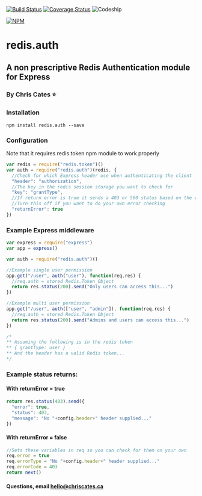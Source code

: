 [![Build Status](https://travis-ci.org/ChrisCates/redis.auth.svg?branch=master)](https://travis-ci.org/ChrisCates/redis.auth)
[![Coverage Status](https://coveralls.io/repos/github/ChrisCates/redis.auth/badge.svg?branch=master)](https://coveralls.io/github/ChrisCates/redis.auth?branch=master)
![Codeship](https://codeship.com/projects/e9ba3640-ecd4-0133-dc4a-56fc93ede3cf/status?branch=master)

[![NPM](https://nodei.co/npm/redis.auth.png)](https://nodei.co/npm/redis.auth/)

# redis.auth
## A non prescriptive Redis Authentication module for Express
### By Chris Cates :star:

### Installation

```
npm install redis.auth --save
```

### Configuration

Note that it requires redis.token npm module to work properly

``` javascript
var redis = require("redis.token")()
var auth = require("redis.auth")(redis, {
  //Check for which Express header use when authenticating the client
  "header": "authorization",
  //The key in the redis session storage you want to check for
  "key": "grantType",
  //If return error is true it sends a 403 or 500 status based on the error
  //Turn this off if you want to do your own error checking
  "returnError": true
})
```

### Example Express middleware
``` javascript
var express = require("express")
var app = express()

var auth = require("redis.auth")()

//Example single user permission
app.get("/user", auth("user"), function(req,res) {
  //req.auth = stored Redis.Token Object
  return res.status(200).send("Only users can access this...")
})

//Example multi user permission
app.get("/user", auth(["user", "admin"]), function(req,res) {
  //req.auth = stored Redis.Token Object 
  return res.status(200).send("Admins and users can access this...")
})

/*
** Assuming the following is in the redis token
** { grantType: user }
** And the header has a valid Redis token...
*/
```

### Example status returns:
#### With returnError = true

``` javascript
return res.status(403).send({
  "error": true,
  "status": 403,
  "message": "No "+config.header+" header supplied..."
})
```

#### With returnError = false

``` javascript
//Sets these variables in req so you can check for them on your own
req.error = true
req.errorType = "No "+config.header+" header supplied..."
req.errorCode = 403
return next()
```

#### Questions, email hello@chriscates.ca
